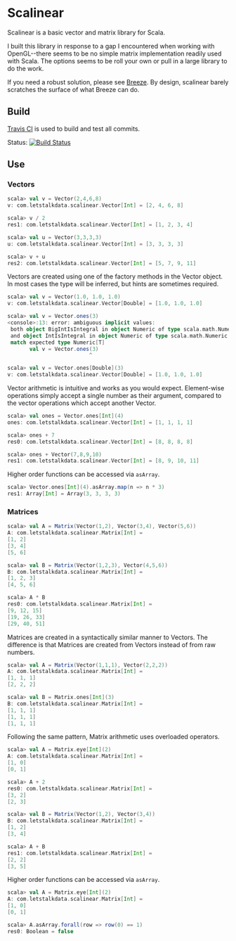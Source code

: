 # Scalinear
Scalinear is a basic vector and matrix library for Scala.

I built this library in response to a gap I encountered when working with OpenGL--there seems to be no simple matrix implementation readily used with Scala. The options seems to be roll your own or pull in a large library to do the work.

If you need a robust solution, please see [Breeze](https://github.com/scalanlp/breeze). By design, scalinear barely scratches the surface of what Breeze can do.

## Build
[Travis CI](http://travis-ci.org/) is used to build and test all commits.

Status: [![Build Status](https://travis-ci.org/phillipjohnson/scalinear.svg?branch=master)](https://travis-ci.org/phillipjohnson/scalinear)

## Use

### Vectors

```scala
scala> val v = Vector(2,4,6,8)
v: com.letstalkdata.scalinear.Vector[Int] = [2, 4, 6, 8]

scala> v / 2
res1: com.letstalkdata.scalinear.Vector[Int] = [1, 2, 3, 4]

scala> val u = Vector(3,3,3,3)
u: com.letstalkdata.scalinear.Vector[Int] = [3, 3, 3, 3]

scala> v + u
res2: com.letstalkdata.scalinear.Vector[Int] = [5, 7, 9, 11]
```

Vectors are created using one of the factory methods in the Vector object. In most cases the type will be inferred, but hints are sometimes required.

```scala
scala> val v = Vector(1.0, 1.0, 1.0)
v: com.letstalkdata.scalinear.Vector[Double] = [1.0, 1.0, 1.0]

scala> val v = Vector.ones(3)
<console>:13: error: ambiguous implicit values:
 both object BigIntIsIntegral in object Numeric of type scala.math.Numeric.BigIntIsIntegral.type
 and object IntIsIntegral in object Numeric of type scala.math.Numeric.IntIsIntegral.type
 match expected type Numeric[T]
       val v = Vector.ones(3)
                          ^

scala> val v = Vector.ones[Double](3)
v: com.letstalkdata.scalinear.Vector[Double] = [1.0, 1.0, 1.0]
```

Vector arithmetic is intuitive and works as you would expect. Element-wise operations simply accept a single number as their argument, compared to the vector operations which accept another Vector.

```scala
scala> val ones = Vector.ones[Int](4)
ones: com.letstalkdata.scalinear.Vector[Int] = [1, 1, 1, 1]

scala> ones + 7
res0: com.letstalkdata.scalinear.Vector[Int] = [8, 8, 8, 8]

scala> ones + Vector(7,8,9,10)
res1: com.letstalkdata.scalinear.Vector[Int] = [8, 9, 10, 11]
```

Higher order functions can be accessed via `asArray`.

```scala
scala> Vector.ones[Int](4).asArray.map(n => n * 3)
res1: Array[Int] = Array(3, 3, 3, 3)
```

### Matrices

```scala
scala> val A = Matrix(Vector(1,2), Vector(3,4), Vector(5,6))
A: com.letstalkdata.scalinear.Matrix[Int] =
[1, 2]
[3, 4]
[5, 6]

scala> val B = Matrix(Vector(1,2,3), Vector(4,5,6))
B: com.letstalkdata.scalinear.Matrix[Int] =
[1, 2, 3]
[4, 5, 6]

scala> A * B
res0: com.letstalkdata.scalinear.Matrix[Int] =
[9, 12, 15]
[19, 26, 33]
[29, 40, 51]
```

Matrices are created in a syntactically similar manner to Vectors. The difference is that Matrices are created from Vectors instead of from raw numbers.

```scala
scala> val A = Matrix(Vector(1,1,1), Vector(2,2,2))
A: com.letstalkdata.scalinear.Matrix[Int] =
[1, 1, 1]
[2, 2, 2]

scala> val B = Matrix.ones[Int](3)
B: com.letstalkdata.scalinear.Matrix[Int] =
[1, 1, 1]
[1, 1, 1]
[1, 1, 1]
```

Following the same pattern, Matrix arithmetic uses overloaded operators.

```scala
scala> val A = Matrix.eye[Int](2)
A: com.letstalkdata.scalinear.Matrix[Int] =
[1, 0]
[0, 1]

scala> A + 2
res0: com.letstalkdata.scalinear.Matrix[Int] =
[3, 2]
[2, 3]

scala> val B = Matrix(Vector(1,2), Vector(3,4))
B: com.letstalkdata.scalinear.Matrix[Int] =
[1, 2]
[3, 4]

scala> A + B
res1: com.letstalkdata.scalinear.Matrix[Int] =
[2, 2]
[3, 5]
```

Higher order functions can be accessed via `asArray`.

```scala
scala> val A = Matrix.eye[Int](2)
A: com.letstalkdata.scalinear.Matrix[Int] =
[1, 0]
[0, 1]

scala> A.asArray.forall(row => row(0) == 1)
res0: Boolean = false
```